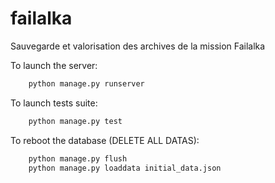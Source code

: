 # failalka
Sauvegarde et valorisation des archives de la mission Failalka

To launch the server:
```bash
    python manage.py runserver
```

To launch tests suite:
```bash
    python manage.py test
```

To reboot the database (DELETE ALL DATAS):
```bash
    python manage.py flush
    python manage.py loaddata initial_data.json
```